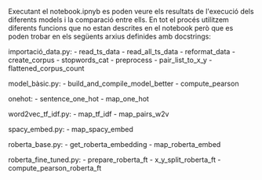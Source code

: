 Executant el notebook.ipnyb es poden veure els resultats de l'execució dels diferents models i la comparació entre ells. En tot el procés utilitzem diferents funcions que no estan descrites en el notebook però que es poden trobar en els següents arxius definides amb docstrings:

importació_data.py:
    - read_ts_data
    - read_all_ts_data
    - reformat_data
    - create_corpus
    - stopwords_cat
    - preprocess
    - pair_list_to_x_y
    - flattened_corpus_count

model_bàsic.py:
    - build_and_compile_model_better
    - compute_pearson

onehot:
    - sentence_one_hot
    - map_one_hot

word2vec_tf_idf.py:
    - map_tf_idf
    - map_pairs_w2v

spacy_embed.py:
    - map_spacy_embed

roberta_base.py:
    - get_roberta_embedding
    - map_roberta_embed

roberta_fine_tuned.py:
    - prepare_roberta_ft
    - x_y_split_roberta_ft
    - compute_pearson_roberta_ft

